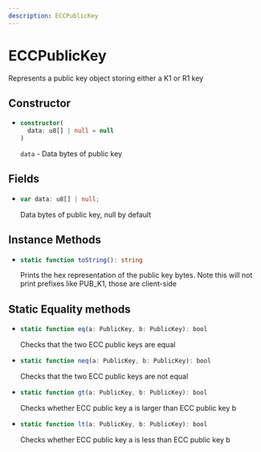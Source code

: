```yaml
---
description: ECCPublicKey
---
```


# ECCPublicKey

Represents a public key object storing either a K1 or R1 key


## Constructor

* ```ts
  constructor(
    data: u8[] | null = null
  )
  ```

  `data` - Data bytes of public key

## Fields
* ```ts
  var data: u8[] | null;
  ```

  Data bytes of public key, null by default


## Instance Methods
* ```ts
  static function toString(): string
  ```
  Prints the hex representation of the public key bytes. Note this will not print prefixes like PUB_K1, those are client-side

## Static Equality methods
* ```ts
  static function eq(a: PublicKey, b: PublicKey): bool
  ```
  Checks that the two ECC public keys are equal

* ```ts
  static function neq(a: PublicKey, b: PublicKey): bool
  ```
  Checks that the two ECC public keys are not equal

* ```ts
  static function gt(a: PublicKey, b: PublicKey): bool
  ```
  Checks whether ECC public key a is larger than ECC public key b

* ```ts
  static function lt(a: PublicKey, b: PublicKey): bool
  ```
  Checks whether ECC public key a is less than ECC public key b